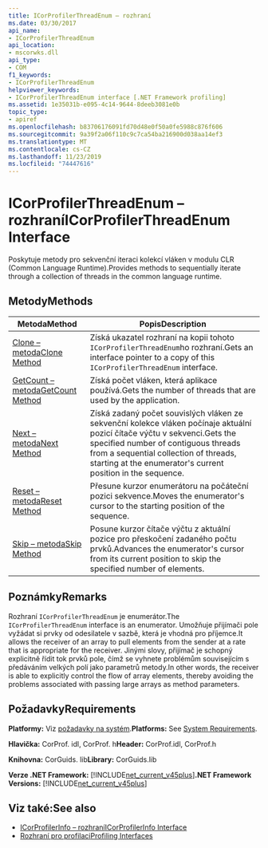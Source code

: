 ```yaml
---
title: ICorProfilerThreadEnum – rozhraní
ms.date: 03/30/2017
api_name:
- ICorProfilerThreadEnum
api_location:
- mscorwks.dll
api_type:
- COM
f1_keywords:
- ICorProfilerThreadEnum
helpviewer_keywords:
- ICorProfilerThreadEnum interface [.NET Framework profiling]
ms.assetid: 1e35031b-e095-4c14-9644-8deeb3081e0b
topic_type:
- apiref
ms.openlocfilehash: b83706176091fd70d48e0f50a0fe5988c876f606
ms.sourcegitcommit: 9a39f2a06f110c9c7ca54ba216900d038aa14ef3
ms.translationtype: MT
ms.contentlocale: cs-CZ
ms.lasthandoff: 11/23/2019
ms.locfileid: "74447616"
---
```

# <a name="icorprofilerthreadenum-interface"></a><span data-ttu-id="f0dfe-102">ICorProfilerThreadEnum – rozhraní</span><span class="sxs-lookup"><span data-stu-id="f0dfe-102">ICorProfilerThreadEnum Interface</span></span>
<span data-ttu-id="f0dfe-103">Poskytuje metody pro sekvenční iteraci kolekcí vláken v modulu CLR (Common Language Runtime).</span><span class="sxs-lookup"><span data-stu-id="f0dfe-103">Provides methods to sequentially iterate through a collection of threads in the common language runtime.</span></span>  
  
## <a name="methods"></a><span data-ttu-id="f0dfe-104">Metody</span><span class="sxs-lookup"><span data-stu-id="f0dfe-104">Methods</span></span>  
  
|<span data-ttu-id="f0dfe-105">Metoda</span><span class="sxs-lookup"><span data-stu-id="f0dfe-105">Method</span></span>|<span data-ttu-id="f0dfe-106">Popis</span><span class="sxs-lookup"><span data-stu-id="f0dfe-106">Description</span></span>|  
|------------|-----------------|  
|[<span data-ttu-id="f0dfe-107">Clone – metoda</span><span class="sxs-lookup"><span data-stu-id="f0dfe-107">Clone Method</span></span>](../../../../docs/framework/unmanaged-api/profiling/icorprofilerthreadenum-clone-method.md)|<span data-ttu-id="f0dfe-108">Získá ukazatel rozhraní na kopii tohoto `ICorProfilerThreadEnum`ho rozhraní.</span><span class="sxs-lookup"><span data-stu-id="f0dfe-108">Gets an interface pointer to a copy of this `ICorProfilerThreadEnum` interface.</span></span>|  
|[<span data-ttu-id="f0dfe-109">GetCount – metoda</span><span class="sxs-lookup"><span data-stu-id="f0dfe-109">GetCount Method</span></span>](../../../../docs/framework/unmanaged-api/profiling/icorprofilerthreadenum-getcount-method.md)|<span data-ttu-id="f0dfe-110">Získá počet vláken, která aplikace používá.</span><span class="sxs-lookup"><span data-stu-id="f0dfe-110">Gets the number of threads that are used by the application.</span></span>|  
|[<span data-ttu-id="f0dfe-111">Next – metoda</span><span class="sxs-lookup"><span data-stu-id="f0dfe-111">Next Method</span></span>](../../../../docs/framework/unmanaged-api/profiling/icorprofilerthreadenum-next-method.md)|<span data-ttu-id="f0dfe-112">Získá zadaný počet souvislých vláken ze sekvenční kolekce vláken počínaje aktuální pozicí čítače výčtu v sekvenci.</span><span class="sxs-lookup"><span data-stu-id="f0dfe-112">Gets the specified number of contiguous threads from a sequential collection of threads, starting at the enumerator's current position in the sequence.</span></span>|  
|[<span data-ttu-id="f0dfe-113">Reset – metoda</span><span class="sxs-lookup"><span data-stu-id="f0dfe-113">Reset Method</span></span>](../../../../docs/framework/unmanaged-api/profiling/icorprofilerthreadenum-reset-method.md)|<span data-ttu-id="f0dfe-114">Přesune kurzor enumerátoru na počáteční pozici sekvence.</span><span class="sxs-lookup"><span data-stu-id="f0dfe-114">Moves the enumerator's cursor to the starting position of the sequence.</span></span>|  
|[<span data-ttu-id="f0dfe-115">Skip – metoda</span><span class="sxs-lookup"><span data-stu-id="f0dfe-115">Skip Method</span></span>](../../../../docs/framework/unmanaged-api/profiling/icorprofilerthreadenum-skip-method.md)|<span data-ttu-id="f0dfe-116">Posune kurzor čítače výčtu z aktuální pozice pro přeskočení zadaného počtu prvků.</span><span class="sxs-lookup"><span data-stu-id="f0dfe-116">Advances the enumerator's cursor from its current position to skip the specified number of elements.</span></span>|  
  
## <a name="remarks"></a><span data-ttu-id="f0dfe-117">Poznámky</span><span class="sxs-lookup"><span data-stu-id="f0dfe-117">Remarks</span></span>  
 <span data-ttu-id="f0dfe-118">Rozhraní `ICorProfilerThreadEnum` je enumerátor.</span><span class="sxs-lookup"><span data-stu-id="f0dfe-118">The `ICorProfilerThreadEnum` interface is an enumerator.</span></span> <span data-ttu-id="f0dfe-119">Umožňuje přijímači pole vyžádat si prvky od odesilatele v sazbě, která je vhodná pro příjemce.</span><span class="sxs-lookup"><span data-stu-id="f0dfe-119">It allows the receiver of an array to pull elements from the sender at a rate that is appropriate for the receiver.</span></span> <span data-ttu-id="f0dfe-120">Jinými slovy, přijímač je schopný explicitně řídit tok prvků pole, čímž se vyhnete problémům souvisejícím s předáváním velkých polí jako parametrů metody.</span><span class="sxs-lookup"><span data-stu-id="f0dfe-120">In other words, the receiver is able to explicitly control the flow of array elements, thereby avoiding the problems associated with passing large arrays as method parameters.</span></span>  
  
## <a name="requirements"></a><span data-ttu-id="f0dfe-121">Požadavky</span><span class="sxs-lookup"><span data-stu-id="f0dfe-121">Requirements</span></span>  
 <span data-ttu-id="f0dfe-122">**Platformy:** Viz [požadavky na systém](../../../../docs/framework/get-started/system-requirements.md).</span><span class="sxs-lookup"><span data-stu-id="f0dfe-122">**Platforms:** See [System Requirements](../../../../docs/framework/get-started/system-requirements.md).</span></span>  
  
 <span data-ttu-id="f0dfe-123">**Hlavička:** CorProf. idl, CorProf. h</span><span class="sxs-lookup"><span data-stu-id="f0dfe-123">**Header:** CorProf.idl, CorProf.h</span></span>  
  
 <span data-ttu-id="f0dfe-124">**Knihovna:** CorGuids. lib</span><span class="sxs-lookup"><span data-stu-id="f0dfe-124">**Library:** CorGuids.lib</span></span>  
  
 <span data-ttu-id="f0dfe-125">**Verze .NET Framework:** [!INCLUDE[net_current_v45plus](../../../../includes/net-current-v45plus-md.md)]</span><span class="sxs-lookup"><span data-stu-id="f0dfe-125">**.NET Framework Versions:** [!INCLUDE[net_current_v45plus](../../../../includes/net-current-v45plus-md.md)]</span></span>  
  
## <a name="see-also"></a><span data-ttu-id="f0dfe-126">Viz také:</span><span class="sxs-lookup"><span data-stu-id="f0dfe-126">See also</span></span>

- [<span data-ttu-id="f0dfe-127">ICorProfilerInfo – rozhraní</span><span class="sxs-lookup"><span data-stu-id="f0dfe-127">ICorProfilerInfo Interface</span></span>](../../../../docs/framework/unmanaged-api/profiling/icorprofilerinfo-interface.md)
- [<span data-ttu-id="f0dfe-128">Rozhraní pro profilaci</span><span class="sxs-lookup"><span data-stu-id="f0dfe-128">Profiling Interfaces</span></span>](../../../../docs/framework/unmanaged-api/profiling/profiling-interfaces.md)
